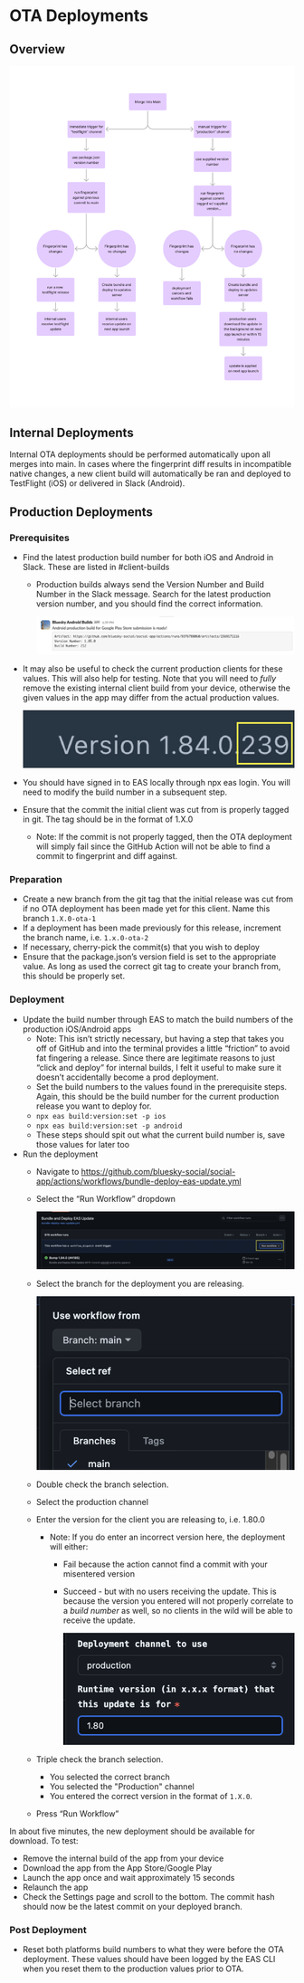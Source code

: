 # OTA Deployments

## Overview

![OTA Deployment](./img/ota-flow.png)

## Internal Deployments

Internal OTA deployments should be performed automatically upon all merges into main. In cases where the fingerprint
diff results in incompatible native changes, a new client build will automatically be ran and deployed to TestFlight 
(iOS) or delivered in Slack (Android).

## Production Deployments

### Prerequisites

- Find the latest production build number for both iOS and Android in Slack. These are listed in #client-builds
  - Production builds always send the Version Number and Build Number in the Slack message. Search for the latest
  production version number, and you should find the correct information.
  
    ![slack-build-info](./img/slack-build-info.png)

- It may also be useful to check the current production clients for these values. This will also help for testing. Note
that you will need to _fully_ remove the existing internal client build from your device, otherwise the given values in
the app may differ from the actual production values.

  ![app-build-number](./img/app-build-number.png)

- You should have signed in to EAS locally through npx eas login. You will need to modify the build number in a
subsequent step.
- Ensure that the commit the initial client was cut from is properly tagged in git. The tag should be in the format of 1.X.0
  - Note: If the commit is not properly tagged, then the OTA deployment will simply fail since the GitHub Action will 
  not be able to find a commit to fingerprint and diff against.

### Preparation

- Create a new branch from the git tag that the initial release was cut from if no OTA deployment has been made yet for this 
client. Name this branch `1.X.0-ota-1`
- If a deployment has been made previously for this release, increment the branch name, i.e. `1.x.0-ota-2`
- If necessary, cherry-pick the commit(s) that you wish to deploy
- Ensure that the package.json’s version field is set to the appropriate value. As long as used the correct git tag
to create your branch from, this should be properly set.

### Deployment

- Update the build number through EAS to match the build numbers of the
    production iOS/Android apps
    - Note: This isn’t strictly necessary, but having a step that takes you off of GitHub and into the terminal provides 
    a little “friction” to avoid fat fingering a release. Since there are legitimate reasons to just “click and deploy”
    for internal builds, I felt it useful to make sure it doesn’t accidentally become a prod deployment.
    - Set the build numbers to the values found in the prerequisite steps. Again, this should be the 
    build number for the current production release you want to deploy for.
    - `npx eas build:version:set -p ios`
    - `npx eas build:version:set -p android`
    - These steps should spit out what the current build number is, save those values
        for later too
- Run the deployment
  - Navigate to https://github.com/bluesky-social/social-app/actions/workflows/bundle-deploy-eas-update.yml
  - Select the “Run Workflow” dropdown
  
    ![run-workflow](./img/run-workflow.png)
  
  - Select the branch for the deployment you are releasing.
  
    ![branch-selection](./img/branch-selection.png)
  
  - Double check the branch selection.
  - Select the production channel
  - Enter the version for the client you are releasing to, i.e. 1.80.0
    - Note: If you do enter an incorrect version here, the deployment will either:
      - Fail because the action cannot find a commit with your misentered version
      - Succeed - but with no users receiving the update. This is because the version you entered will not properly 
      correlate to a _build number_ as well, so no clients in the wild will be able to receive the update.
  
        ![other-ota-options](./img/other-ota-options.png)
  
  - Triple check the branch selection.
    - You selected the correct branch
    - You selected the "Production" channel
    - You entered the correct version in the format of `1.X.0`.
  - Press “Run Workflow”

In about five minutes, the new deployment should be available for download. To test:

- Remove the internal build of the app from your device
- Download the app from the App Store/Google Play
- Launch the app once and wait approximately 15 seconds
- Relaunch the app
- Check the Settings page and scroll to the bottom. The commit hash should now be the latest commit on your deployed branch.

### Post Deployment

- Reset both platforms build numbers to what they were before the OTA
    deployment. These values should have been logged by the EAS CLI when you
    reset them to the production values prior to OTA.

